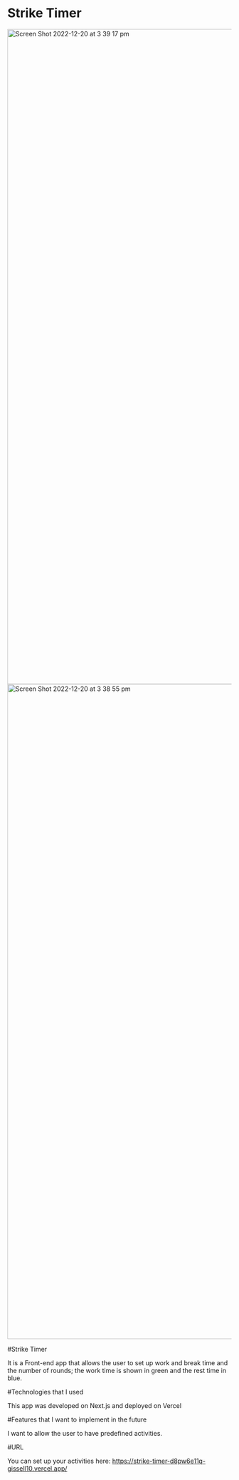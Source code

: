 # Strike Timer

<img width="1470" alt="Screen Shot 2022-12-20 at 3 39 17 pm" src="https://user-images.githubusercontent.com/63778718/208585173-5596c4c6-513e-476f-ba64-10e638835a06.png">

<img width="1470" alt="Screen Shot 2022-12-20 at 3 38 55 pm" src="https://user-images.githubusercontent.com/63778718/208585121-916ae5c0-3a32-4b2b-9fad-691edc2a81ab.png">


#Strike Timer

It is a Front-end app that allows the user to set up work and break time and the number of rounds; the work time is shown in green and the rest time in blue.

#Technologies that I used

This app was developed on Next.js and deployed on Vercel

#Features that I want to implement in the future

I want to allow the user to have predefined activities.

#URL

You can set up your  activities here: https://strike-timer-d8pw6e11q-gissell10.vercel.app/
